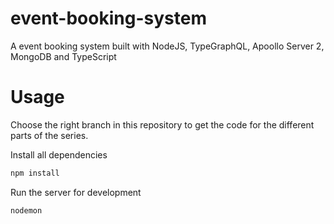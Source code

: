 # event-booking-system

A event booking system built with NodeJS, TypeGraphQL, Apoollo Server 2, MongoDB and TypeScript

# Usage

Choose the right branch in this repository to get the code for the different parts of the series.

Install all dependencies

```sh
npm install
```

Run the server for development

```sh
nodemon
```
